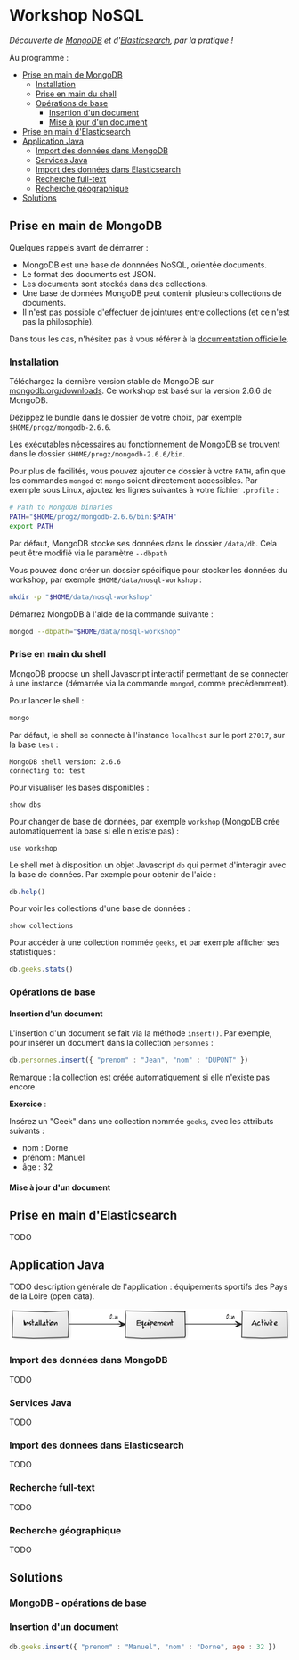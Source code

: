 # Workshop NoSQL

*Découverte de [MongoDB](http://www.mongodb.org/) et d'[Elasticsearch](http://www.elasticsearch.org/), par la pratique !*

Au programme :

* [Prise en main de MongoDB](#prise-en-main-de-mongodb)
    * [Installation](#installation)
    * [Prise en main du shell](#prise-en-main-du-shell)
    * [Opérations de base](#op%C3%A9rations-de-base)
        * [Insertion d'un document](#insertion-dun-document)
        * [Mise à jour d'un document](#mise-%C3%A0-jour-dun-document)
* [Prise en main d'Elasticsearch](#prise-en-main-delasticsearch)
* [Application Java](#application-java)
    * [Import des données dans MongoDB](#import-des-donn%C3%A9es-dans-mongodb)
    * [Services Java](#services-java)
    * [Import des données dans Elasticsearch](#import-des-donn%C3%A9es-dans-elasticsearch)
    * [Recherche full-text](#recherche-full-text)
    * [Recherche géographique](#recherche-g%C3%A9ographique)
* [Solutions](#solutions)

## Prise en main de MongoDB

Quelques rappels avant de démarrer :

* MongoDB est une base de donnnées NoSQL, orientée documents.
* Le format des documents est JSON.
* Les documents sont stockés dans des collections.
* Une base de données MongoDB peut contenir plusieurs collections de documents.
* Il n'est pas possible d'effectuer de jointures entre collections (et ce n'est pas la philosophie).

Dans tous les cas, n'hésitez pas à vous référer à la [documentation officielle](http://docs.mongodb.org/manual/reference/).

### Installation

Téléchargez la dernière version stable de MongoDB sur [mongodb.org/downloads](https://www.mongodb.org/downloads). Ce workshop est basé sur la version 2.6.6 de MongoDB.

Dézippez le bundle dans le dossier de votre choix, par exemple `$HOME/progz/mongodb-2.6.6`.

Les exécutables nécessaires au fonctionnement de MongoDB se trouvent dans le dossier `$HOME/progz/mongodb-2.6.6/bin`.

Pour plus de facilités, vous pouvez ajouter ce dossier à votre `PATH`, afin que les commandes `mongod` et `mongo` soient directement accessibles.
Par exemple sous Linux, ajoutez les lignes suivantes à votre fichier `.profile` :

```bash
# Path to MongoDB binaries
PATH="$HOME/progz/mongodb-2.6.6/bin:$PATH"
export PATH
```

Par défaut, MongoDB stocke ses données dans le dossier `/data/db`. Cela peut être modifié via le paramètre `--dbpath`

Vous pouvez donc créer un dossier spécifique pour stocker les données du workshop, par exemple `$HOME/data/nosql-workshop` :

```bash
mkdir -p "$HOME/data/nosql-workshop"
```

Démarrez MongoDB à l'aide de la commande suivante :

```bash
mongod --dbpath="$HOME/data/nosql-workshop"
```

### Prise en main du shell

MongoDB propose un shell Javascript interactif permettant de se connecter à une instance (démarrée via la commande `mongod`, comme précédemment).

Pour lancer le shell :

```bash
mongo
```

Par défaut, le shell se connecte à l'instance `localhost` sur le port `27017`, sur la base `test` :

```
MongoDB shell version: 2.6.6
connecting to: test
```

Pour visualiser les bases disponibles :

```
show dbs
```

Pour changer de base de données, par exemple `workshop` (MongoDB crée automatiquement la base si elle n'existe pas) :

```
use workshop
```

Le shell met à disposition un objet Javascript `db` qui permet d'interagir avec la base de données. Par exemple pour obtenir de l'aide :

```javascript
db.help()
```

Pour voir les collections d'une base de données :

```
show collections
```

Pour accéder à une collection nommée `geeks`, et par exemple afficher ses statistiques :

```javascript
db.geeks.stats()
```

### Opérations de base

#### Insertion d'un document

L'insertion d'un document se fait via la méthode `insert()`. Par exemple, pour insérer un document dans la collection `personnes` :

```javascript
db.personnes.insert({ "prenom" : "Jean", "nom" : "DUPONT" })
```

Remarque : la collection est créée automatiquement si elle n'existe pas encore.

**Exercice** :

Insérez un "Geek" dans une collection nommée `geeks`, avec les attributs suivants :

* nom : Dorne
* prénom : Manuel
* âge : 32

#### Mise à jour d'un document


## Prise en main d'Elasticsearch

TODO

## Application Java

TODO description générale de l'application : équipements sportifs des Pays de la Loire (open data).

![model](assets/model.png)

### Import des données dans MongoDB

TODO

### Services Java

TODO

### Import des données dans Elasticsearch

TODO

### Recherche full-text

TODO

### Recherche géographique

TODO

## Solutions

### MongoDB - opérations de base

### Insertion d'un document

```javascript
db.geeks.insert({ "prenom" : "Manuel", "nom" : "Dorne", age : 32 })
```
